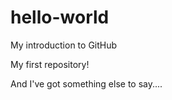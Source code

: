 # hello-world
My introduction to GitHub

My first repository!

And I've got something else to say....
